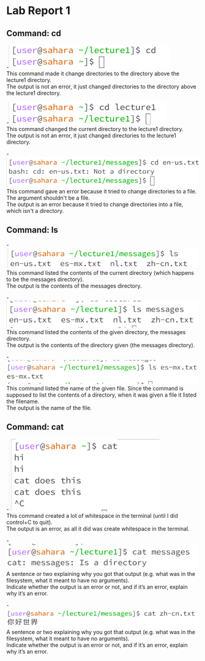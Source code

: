 # Lab Report 1

## Command: cd
-![Image](https://github.com/hillarychang/cse15l-lab-reports/blob/main/Screenshot%202023-10-02%20125930.png)  
This command made it change directories to the directory above the lecture1 directory.    
The output is not an error, it just changed directories to the directory above the lecture1 directory.  


-![Image](https://github.com/hillarychang/cse15l-lab-reports/blob/main/Screenshot%202023-10-02-1.png)  
This command changed the current directory to the lecture1 directory.  
The output is not an error, it just changed directories to the lecture1 directory.     


-![Image](https://github.com/hillarychang/cse15l-lab-reports/blob/main/Screenshot%202023-10-02-2.png)  
This command gave an error because it tried to change directories to a file. The argument shouldn't be a file.  
The output is an error because it tried to change directories into a file, which isn't a directory.  


## Command: ls
-![Image](https://github.com/hillarychang/cse15l-lab-reports/blob/main/Screenshot%202023-10-02-3.png)  
This command listed the contents of the current directory (which happens to be the messages directory).   
The output is the contents of the messages directory.  


-![Image](https://github.com/hillarychang/cse15l-lab-reports/blob/main/Screenshot%202023-10-02-5.png)  
This command listed the contents of the given directory, the messages directory.  
The output is the contents of the directory given (the messages directory).  


-![Image](https://github.com/hillarychang/cse15l-lab-reports/blob/main/Screenshot%202023-10-02-6.png)  
This command listed the name of the given file. Since the command is supposed to list the contents of a directory, when it was given a file it listed the filename.  
The output is the name of the file.  


## Command: cat
-![Image](https://github.com/hillarychang/cse15l-lab-reports/blob/main/Screenshot%202023-10-02%20134222.png)  
This command created a lot of whitespace in the terminal (until I did control+C to quit).  
The output is an error, as all it did was create whitespace in the terminal.  

-![Image](https://github.com/hillarychang/cse15l-lab-reports/blob/main/Screenshot%202023-10-02-8131654.png)  
A sentence or two explaining why you got that output (e.g. what was in the filesystem, what it meant to have no arguments).  
Indicate whether the output is an error or not, and if it’s an error, explain why it’s an error.  

-![Image](https://github.com/hillarychang/cse15l-lab-reports/blob/main/Screenshot%202023-10-02-7131628.png)  
A sentence or two explaining why you got that output (e.g. what was in the filesystem, what it meant to have no arguments).  
Indicate whether the output is an error or not, and if it’s an error, explain why it’s an error.  
